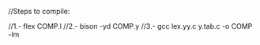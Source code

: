//Steps to compile:

//1.- flex COMP.l
//2.- bison -yd COMP.y
//3.- gcc lex.yy.c y.tab.c -o COMP -lm
